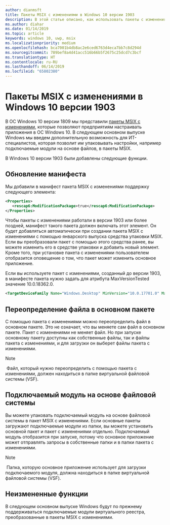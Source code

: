 ```yaml
---
author: dianmsft
title: Пакеты MSIX с изменениями в Windows 10 версии 1903
description: В этой статье описано, как использовать пакеты с изменениями в обновлении Windows 10 с версией 1903.
ms.author: diahar
ms.date: 01/14/2019
ms.topic: article
keywords: windows 10, uwp, msix
ms.localizationpriority: medium
ms.openlocfilehash: bca7001b4db8ac2e6ced6763d4eca7bb7c8d294d
ms.sourcegitcommit: 789bef8a4d41acc516b66b5f2675c25dcd7c3bcf
ms.translationtype: HT
ms.contentlocale: ru-RU
ms.lasthandoff: 06/14/2019
ms.locfileid: "65802380"
---
```

# <a name="msix-modification-packages-on-windows-10-version-1903"></a>Пакеты MSIX с изменениями в Windows 10 версии 1903
 
В ОС Windows 10 версии 1809 мы представили [пакеты MSIX с изменениями](modification-packages.md), которые позволяют предприятиям настраивать приложения в ОС Windows 10. В следующем основном выпуске Windows мы введем дополнительную возможность для ИТ-специалистов, которая позволит им упаковывать настройки, например подключаемые модули на основе файлов, в пакеты MSIX. 

В Windows 10 версии 1903 были добавлены следующие функции.

## <a name="manifest-update"></a>Обновление манифеста
Мы добавили в манифест пакета MSIX с изменениями поддержку следующего элемента:

```xml
<Properties>
   <rescap6:ModificationPackage>true</rescap6:ModificationPackage>
</Properties>
```

Чтобы пакеты с изменениями работали в версии 1903 или более поздней, манифест такого пакета должен включать этот элемент. Он будет добавляться автоматически при создании пакета MSIX с изменениями с помощью январского выпуска средства упаковки MSIX. Если вы преобразовали пакет с помощью этого средства ранее, вы можете изменить его в средстве упаковки и добавить новый элемент. Кроме того, при установке пакета с изменениями пользователем отобразится оповещение о том, что пакет может изменить основное приложение.

Если вы используете пакет с изменениями, созданный до версии 1903, в манифесте пакета нужно задать для атрибута MaxVersionTested значение 10.0.18362.0.

```xml
<TargetDeviceFamily Name="Windows.Desktop" MinVersion="10.0.17701.0" MaxVersionTested="10.0.18362.0" />
```

## <a name="overriding-a-file-in-the-main-package"></a>Переопределение файла в основном пакете
С помощью пакета с изменениями можно переопределить файл в основном пакете. Это не означает, что вы меняете сам файл в основном пакете. Пакет с изменениями не меняет файл. Но при запуске основному пакету доступны как собственные файлы, так и файлы пакета с изменениями, и для загрузки он выберет файлы пакета с изменениями. 

> [!NOTE]
> Файл, который нужно переопределить с помощью пакета с изменениями, должен находиться в папке виртуальной файловой системы (VSF). 

## <a name="file-system-based-plug-in"></a>Подключаемый модуль на основе файловой системы
Вы можете упаковать подключаемый модуль на основе файловой системы в пакет MSIX с изменениями. Если основные пакеты загружают подключаемые модули из папки, вы можете установить основной пакет и пакет с изменениями отдельно. Подключаемый модуль отобразится при запуске, потому что основное приложение может отправлять запросы в собственные папки и в папки пакета с изменениями. 

> [!NOTE]
> Папка, которую основное приложение использует для загрузки подключаемого модуля, должна находиться в папке виртуальной файловой системы (VSF).  

## <a name="what-remains-the-same"></a>Неизмененные функции
В следующем основном выпуске Windows будут по прежнему поддерживаться подключаемые модули виртуального реестра, преобразованные в пакеты MSIX с изменениями. 

